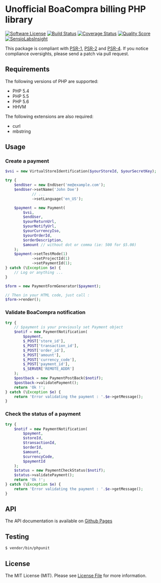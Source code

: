 # Unofficial BoaCompra billing PHP library

[![Software License](https://img.shields.io/badge/license-MIT-brightgreen.svg?style=flat-square)](LICENSE)
[![Build Status](https://img.shields.io/travis/Benoth/boa-compra.svg?style=flat-square)](https://travis-ci.org/Benoth/boa-compra)
[![Coverage Status](https://img.shields.io/scrutinizer/coverage/g/Benoth/boa-compra.svg?style=flat-square)](https://scrutinizer-ci.com/g/Benoth/boa-compra/code-structure)
[![Quality Score](https://img.shields.io/scrutinizer/g/Benoth/boa-compra.svg?style=flat-square)](https://scrutinizer-ci.com/g/Benoth/boa-compra)
[![SensioLabsInsight](https://insight.sensiolabs.com/projects/d6070e0b-2008-42b7-a2ed-e7189815fd91/mini.png)](https://insight.sensiolabs.com/projects/d6070e0b-2008-42b7-a2ed-e7189815fd91)

This package is compliant with [PSR-1], [PSR-2] and [PSR-4]. If you notice compliance oversights,
please send a patch via pull request.

[PSR-1]: https://github.com/php-fig/fig-standards/blob/master/accepted/PSR-1-basic-coding-standard.md
[PSR-2]: https://github.com/php-fig/fig-standards/blob/master/accepted/PSR-2-coding-style-guide.md
[PSR-4]: https://github.com/php-fig/fig-standards/blob/master/accepted/PSR-4-autoloader.md

## Requirements

The following versions of PHP are supported:

* PHP 5.4
* PHP 5.5
* PHP 5.6
* HHVM

The following extensions are also required:

* curl
* mbstring


## Usage

### Create a payment

``` php
$vsi = new VirtualStoreIdentification($yourStoreId, $yourSecretKey);

try {
    $endUser = new EndUser('me@example.com');
    $endUser->setName('John Doe')
            // ...
            ->setLanguage('en_US');

    $payment = new Payment(
        $vsi,
        $endUser,
        $yourReturnUrl,
        $yourNotifyUrl,
        $yourCurrencyIso,
        $yourOrderId,
        $orderDescription,
        $amount // without dot or comma (ie: 500 for $5.00)
    );
    $payment->setTestMode(1)
            ->setProjectId(1)
            ->setPaymentId(1);
} catch (\Exception $e) {
	// Log or anything ...
}

$form = new PaymentFormGenerator($payment);

// Then in your HTML code, just call :
$form->render();
```

### Validate BoaCompra notification
``` php
try {
    // $payment is your previously set Payment object
	$notif = new PaymentNotification(
	    $payment,
	    $_POST['store_id'],
	    $_POST['transaction_id'],
	    $_POST['order_id'],
	    $_POST['amount'],
	    $_POST['currency_code'],
	    $_POST['payment_id'],
	    $_SERVER['REMOTE_ADDR']
	);
	$postback = new PaymentPostBack($notif);
	$postback->validatePayment();
	return 'Ok !';
} catch (\Exception $e) {
	return 'Error validating the payment : '.$e->getMessage();
}
```

### Check the status of a payment
``` php
try {
	$notif = new PaymentNotification(
	    $payment,
	    $storeId,
	    $transactionId,
	    $orderId,
	    $amount,
	    $currencyCode,
	    $paymentId
	);
	$status = new PaymentCheckStatus($notif);
	$status->validatePayment();
	return 'Ok !';
} catch (\Exception $e) {
	return 'Error validating the payment : '.$e->getMessage();
}
```

## API

The API documentation is available on [Github Pages](http://benoth.github.io/boa-compra/api/Benoth/BoaCompra.html)


## Testing

``` bash
$ vendor/bin/phpunit
```

## License

The MIT License (MIT). Please see [License File](https://github.com/Benoth/boa-compra/blob/master/LICENSE) for more information.
